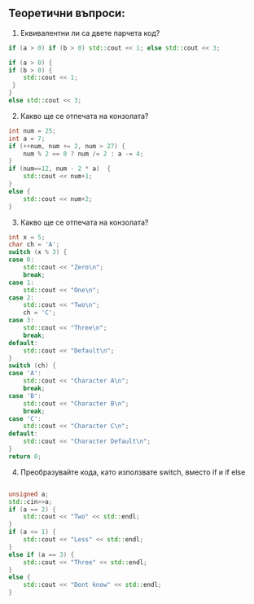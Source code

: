 ## Теоретични въпроси:

1)    Еквивалентни ли са двете парчета код?


```c++
if (a > 0) if (b > 0) std::cout << 1; else std::cout << 3;
```

```c++
if (a > 0) {
if (b > 0) {
    std::cout << 1;
 }
}
else std::cout << 3;
```

2)	Какво ще се отпечата на конзолата?

```c++
int num = 25;
int a = 7;
if (++num, num += 2, num > 27) {
	num % 2 == 0 ? num /= 2 : a -= 4;
}
if (num==12, num - 2 * a)  {
	std::cout << num+1;
}
else {
	std::cout << num+2;
}
```

3)    Какво ще се отпечата на конзолата?

```c++
int x = 5;
char ch = 'A';
switch (x % 3) {
case 0:
	std::cout << "Zero\n";
	break;
case 1:
	std::cout << "One\n";
case 2:
	std::cout << "Two\n";
	ch = 'C';
case 3:
	std::cout << "Three\n";
	break;
default:
	std::cout << "Default\n";
}
switch (ch) {
case 'A':
	std::cout << "Character A\n";
	break;
case 'B':
	std::cout << "Character B\n";
	break;
case 'C':
	std::cout << "Character C\n";
default:
	std::cout << "Character Default\n";
}
return 0;
```

4)    Преобразувайте кода, като използвате switch, вместо if и if else

```c++

unsigned a;
std::cin>>a;
if (a == 2) {
	std::cout << "Two" << std::endl;
}
if (a <= 1) {
	std::cout << "Less" << std::endl;
}
else if (a == 3) {
	std::cout << "Three" << std::endl;
}
else {
	std::cout << "Dont know" << std::endl;
}
```
